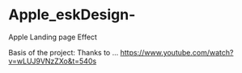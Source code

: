 # Apple_eskDesign-
Apple Landing page Effect 

Basis of the project:
Thanks to ... https://www.youtube.com/watch?v=wLUJ9VNzZXo&t=540s
